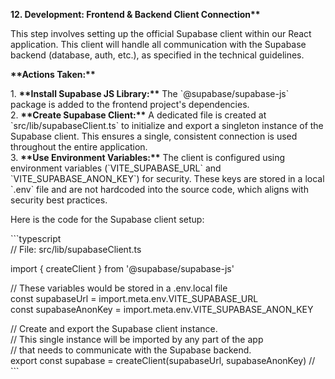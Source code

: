 **12\. Development: Frontend & Backend Client Connection\*\***

This step involves setting up the official Supabase client within our React application. This client will handle all communication with the Supabase backend (database, auth, etc.), as specified in the technical guidelines.

**\*\*Actions Taken:\*\***

1\. **\*\*Install Supabase JS Library:\*\*** The \`@supabase/supabase-js\` package is added to the frontend project's dependencies.  
2\. **\*\*Create Supabase Client:\*\*** A dedicated file is created at \`src/lib/supabaseClient.ts\` to initialize and export a singleton instance of the Supabase client. This ensures a single, consistent connection is used throughout the entire application.  
3\. **\*\*Use Environment Variables:\*\*** The client is configured using environment variables (\`VITE_SUPABASE_URL\` and \`VITE_SUPABASE_ANON_KEY\`) for security. These keys are stored in a local \`.env\` file and are not hardcoded into the source code, which aligns with security best practices.

Here is the code for the Supabase client setup:

\`\`\`typescript  
// File: src/lib/supabaseClient.ts

import { createClient } from '@supabase/supabase-js'

// These variables would be stored in a .env.local file  
const supabaseUrl \= import.meta.env.VITE_SUPABASE_URL  
const supabaseAnonKey \= import.meta.env.VITE_SUPABASE_ANON_KEY

// Create and export the Supabase client instance.  
// This single instance will be imported by any part of the app  
// that needs to communicate with the Supabase backend.  
export const supabase \= createClient(supabaseUrl, supabaseAnonKey) //  
\`\`\`
